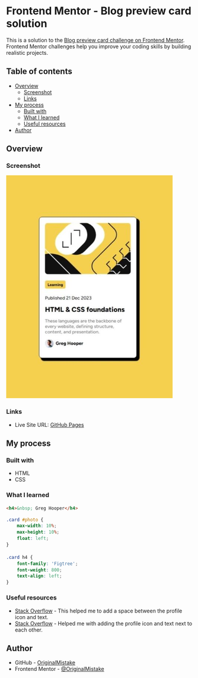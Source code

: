 # Frontend Mentor - Blog preview card solution

This is a solution to the [Blog preview card challenge on Frontend Mentor](https://www.frontendmentor.io/challenges/blog-preview-card-ckPaj01IcS). Frontend Mentor challenges help you improve your coding skills by building realistic projects. 

## Table of contents

- [Overview](#overview)
  - [Screenshot](#screenshot)
  - [Links](#links)
- [My process](#my-process)
  - [Built with](#built-with)
  - [What I learned](#what-i-learned)
  - [Useful resources](#useful-resources)
- [Author](#author)

## Overview

### Screenshot

![](assets/images/screenshot.jpg)

### Links

- Live Site URL: [GitHub Pages](https://originalmistake.github.io/blogpreviewcard-repo/)

## My process

### Built with

- HTML
- CSS

### What I learned

```html
<h4>&nbsp; Greg Hooper</h4>
```
```css
.card #photo {
    max-width: 10%;
    max-height: 10%;
    float: left;
}

.card h4 {
    font-family: 'Figtree';
    font-weight: 800;
    text-align: left;
}
```

### Useful resources

- [Stack Overflow](https://stackoverflow.com/questions/66583940/how-to-make-a-space-between-icon-and-text-in-css#:~:text=Use%20space%20or%20%26nbsp%20between%20text%20and%20icon.%20Also%20plz%20put%20%3B%20after%20%26nbsp) - This helped me to add a space between the profile icon and text.
- [Stack Overflow](https://stackoverflow.com/questions/17219757/how-to-place-text-and-an-image-next-to-each-other-in-html#:~:text=img%20%7B%0A%20%20%20%20float%3Aleft%3B%0A%7D%0Ah3%20%7B%0A%20%20%20%20float%3Aright%3B%0A%7D) - Helped me with adding the profile icon and text next to each other.

## Author

- GitHub - [OriginalMistake](https://github.com/OriginalMistake)
- Frontend Mentor - [@OriginalMistake](https://www.frontendmentor.io/profile/OriginalMistake)
